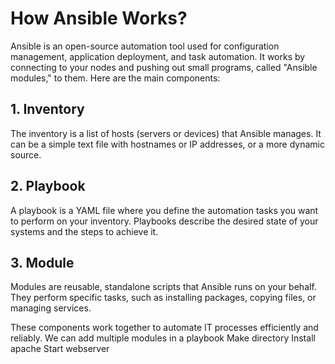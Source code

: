 # How Ansible Works?

Ansible is an open-source automation tool used for configuration management, application deployment, and task automation. It works by connecting to your nodes and pushing out small programs, called "Ansible modules," to them. Here are the main components:

## 1. Inventory
The inventory is a list of hosts (servers or devices) that Ansible manages. It can be a simple text file with hostnames or IP addresses, or a more dynamic source.

## 2. Playbook
A playbook is a YAML file where you define the automation tasks you want to perform on your inventory. Playbooks describe the desired state of your systems and the steps to achieve it.

## 3. Module
Modules are reusable, standalone scripts that Ansible runs on your behalf. They perform specific tasks, such as installing packages, copying files, or managing services.

These components work together to automate IT processes efficiently and reliably.
We can add multiple modules in a playbook
Make directory
Install apache
Start webserver